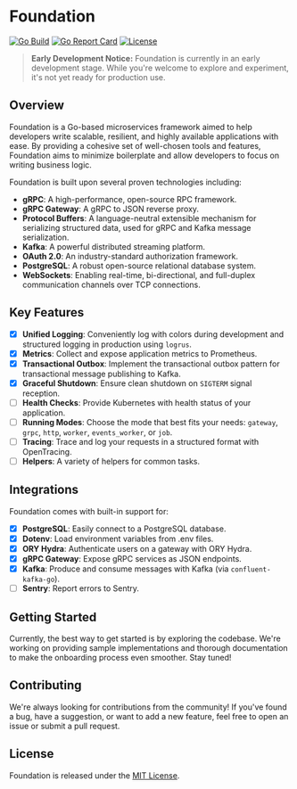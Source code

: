 # Foundation

[![Go Build](https://github.com/ri-nat/foundation/actions/workflows/go.yml/badge.svg)](https://github.com/ri-nat/foundation/actions/workflows/go.yml)
[![Go Report Card](https://goreportcard.com/badge/github.com/ri-nat/foundation)](https://goreportcard.com/report/github.com/ri-nat/foundation)
[![License](https://img.shields.io/github/license/ri-nat/foundation)](https://opensource.org/licenses/MIT)

> **Early Development Notice:** Foundation is currently in an early development stage. While you're welcome to explore and experiment, it's not yet ready for production use.

## Overview

Foundation is a Go-based microservices framework aimed to help developers write scalable, resilient, and highly available applications with ease. By providing a cohesive set of well-chosen tools and features, Foundation aims to minimize boilerplate and allow developers to focus on writing business logic.

Foundation is built upon several proven technologies including:

- **gRPC**: A high-performance, open-source RPC framework.
- **gRPC Gateway**: A gRPC to JSON reverse proxy.
- **Protocol Buffers**: A language-neutral extensible mechanism for serializing structured data, used for gRPC and Kafka message serialization.
- **Kafka**: A powerful distributed streaming platform.
- **OAuth 2.0**: An industry-standard authorization framework.
- **PostgreSQL**: A robust open-source relational database system.
- **WebSockets**: Enabling real-time, bi-directional, and full-duplex communication channels over TCP connections.

## Key Features

- [x] **Unified Logging**: Conveniently log with colors during development and structured logging in production using `logrus`.
- [x] **Metrics**: Collect and expose application metrics to Prometheus.
- [x] **Transactional Outbox**: Implement the transactional outbox pattern for transactional message publishing to Kafka.
- [x] **Graceful Shutdown**: Ensure clean shutdown on `SIGTERM` signal reception.
- [ ] **Health Checks**: Provide Kubernetes with health status of your application.
- [ ] **Running Modes**: Choose the mode that best fits your needs: `gateway`, `grpc`, `http`, `worker`, `events_worker`, or `job`.
- [ ] **Tracing**: Trace and log your requests in a structured format with OpenTracing.
- [ ] **Helpers**: A variety of helpers for common tasks.

## Integrations

Foundation comes with built-in support for:

- [x] **PostgreSQL**: Easily connect to a PostgreSQL database.
- [x] **Dotenv**: Load environment variables from .env files.
- [x] **ORY Hydra**: Authenticate users on a gateway with ORY Hydra.
- [x] **gRPC Gateway**: Expose gRPC services as JSON endpoints.
- [x] **Kafka**: Produce and consume messages with Kafka (via `confluent-kafka-go`).
- [ ] **Sentry**: Report errors to Sentry.

## Getting Started

Currently, the best way to get started is by exploring the codebase. We're working on providing sample implementations and thorough documentation to make the onboarding process even smoother. Stay tuned!

## Contributing

We're always looking for contributions from the community! If you've found a bug, have a suggestion, or want to add a new feature, feel free to open an issue or submit a pull request.

## License

Foundation is released under the [MIT License](./LICENSE).
